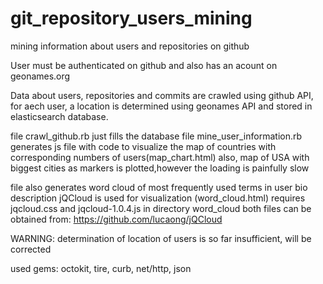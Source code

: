 git_repository_users_mining
===========================

mining information about users and repositories on github

User must be authenticated on github and also has an acount on geonames.org

Data about users, repositories and commits are crawled using github API, for aech user, a location is determined using geonames API and stored in elasticsearch database.




file crawl_github.rb just fills the database
file mine_user_information.rb generates js file with code to visualize the map of countries with corresponding numbers of users(map_chart.html)
also, map of USA with biggest cities as markers is plotted,however the loading is painfully slow

file also generates word cloud of most frequently used terms in user bio description
jQCloud is used for visualization (word_cloud.html)
requires jqcloud.css and jqcloud-1.0.4.js in directory word_cloud
both files can be obtained from: https://github.com/lucaong/jQCloud

WARNING: determination of location of users is so far insufficient, will be corrected

used gems: octokit, tire, curb, net/http, json